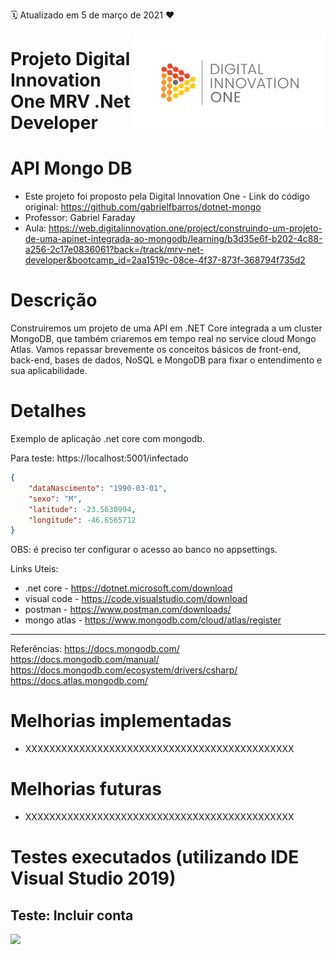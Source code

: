 :spiral_calendar: Atualizado em 5 de março de 2021 :heart:

<img align="right" alt="GIF" height="160px" src="https://github.com/rdeconti/rdeconti-resources/blob/main/Digital%20Innovation%20One%20-%20Logotipo.png" />

# Projeto Digital Innovation One MRV .Net Developer
# API Mongo DB
- Este projeto foi proposto pela Digital Innovation One - Link do código original: https://github.com/gabrielfbarros/dotnet-mongo
- Professor: Gabriel Faraday
- Aula: https://web.digitalinnovation.one/project/construindo-um-projeto-de-uma-apinet-integrada-ao-mongodb/learning/b3d35e6f-b202-4c88-a256-2c17e0836061?back=/track/mrv-net-developer&bootcamp_id=2aa1519c-08ce-4f37-873f-368794f735d2

# Descrição
Construiremos um projeto de uma API em .NET Core integrada a um cluster MongoDB, que também criaremos em tempo real no service cloud Mongo Atlas. Vamos repassar brevemente os conceitos básicos de front-end, back-end, bases de dados, NoSQL e MongoDB para fixar o entendimento e sua aplicabilidade.

# Detalhes
Exemplo de aplicação .net core com mongodb.

Para teste:
https://localhost:5001/infectado

```json
{
	"dataNascimento": "1990-03-01",
	"sexo": "M",
	"latitude": -23.5630994,
	"longitude": -46.6565712
}
```
OBS: é preciso ter configurar o acesso ao banco no appsettings.

Links Uteis:
- .net core - https://dotnet.microsoft.com/download
- visual code - https://code.visualstudio.com/download
- postman - https://www.postman.com/downloads/
- mongo atlas - https://www.mongodb.com/cloud/atlas/register
-----------------------------------------------
Referências:
https://docs.mongodb.com/
https://docs.mongodb.com/manual/
https://docs.mongodb.com/ecosystem/drivers/csharp/
https://docs.atlas.mongodb.com/

# Melhorias implementadas
- XXXXXXXXXXXXXXXXXXXXXXXXXXXXXXXXXXXXXXXXXXXXX

# Melhorias futuras
- XXXXXXXXXXXXXXXXXXXXXXXXXXXXXXXXXXXXXXXXXXXXX

# Testes executados (utilizando IDE Visual Studio 2019)

## Teste: Incluir conta
<img src="https://github.com/rdeconti/Projeto-DIO-.Net-Vaquinha-On-Line/blob/main/Teste-Incluir.jpg" />
